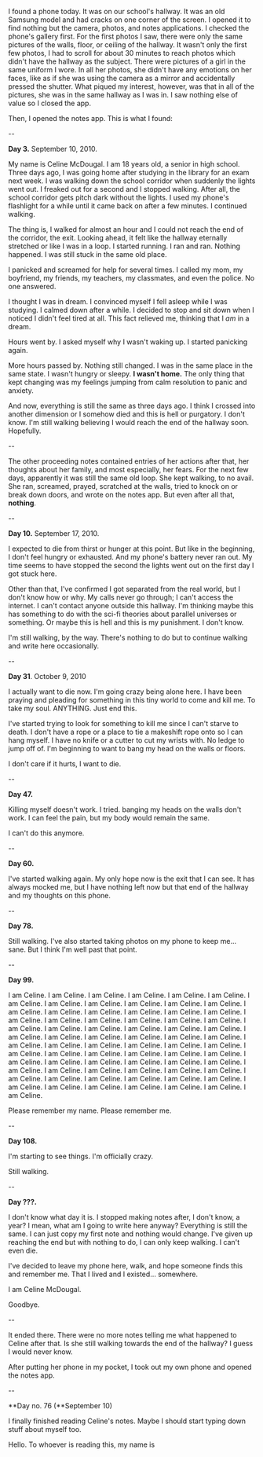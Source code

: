 I found a phone today. It was on our school's hallway. It was an old Samsung model and had cracks on one corner of the screen. I opened it to find nothing but the camera, photos, and notes applications. I checked the phone's gallery first. For the first photos I saw, there were only the same pictures of the walls, floor, or ceiling of the hallway. It wasn't only the first few photos, I had to scroll for about 30 minutes to reach photos which didn't have the hallway as the subject. There were pictures of a girl in the same uniform I wore. In all her photos, she didn't have any emotions on her faces, like as if she was using the camera as a mirror and accidentally pressed the shutter. What piqued my interest, however, was that in all of the pictures, she was in the same hallway as I was in. I saw nothing else of value so I closed the app.

Then, I opened the notes app. This is what I found:

\--

**Day 3.** September 10, 2010.

My name is Celine McDougal. I am 18 years old, a senior in high school. Three days ago, I was going home after studying in the library for an exam next week. I was walking down the school corridor when suddenly the lights went out. I freaked out for a second and I stopped walking. After all, the school corridor gets pitch dark without the lights. I used my phone's flashlight for a while until it came back on after a few minutes. I continued walking.

The thing is, I walked for almost an hour and I could not reach the end of the corridor, the exit. Looking ahead, it felt like the hallway eternally stretched or like I was in a loop. I started running. I ran and ran. Nothing happened. I was still stuck in the same old place.

I panicked and screamed for help for several times. I called my mom, my boyfriend, my friends, my teachers, my classmates, and even the police. No one answered.

I thought I was in dream. I convinced myself I fell asleep while I was studying. I calmed down after a while. I decided to stop and sit down when I noticed I didn't feel tired at all. This fact relieved me, thinking that I *am* in a dream.

Hours went by. I asked myself why I wasn't waking up. I started panicking again.

More hours passed by. Nothing still changed. I was in the same place in the same state. I wasn't hungry or sleepy. **I wasn't home.** The only thing that kept changing was my feelings jumping from calm resolution to panic and anxiety.

And now, everything is still the same as three days ago. I think I crossed into another dimension or I somehow died and this is hell or purgatory. I don't know. I'm still walking believing I would reach the end of the hallway soon. Hopefully.

\--

The other proceeding notes contained entries of her actions after that, her thoughts about her family, and most especially, her fears. For the next few days, apparently it was still the same old loop. She kept walking, to no avail. She ran, screamed, prayed, scratched at the walls, tried to knock on or break down doors, and wrote on the notes app. But even after all that, **nothing**.

\--

**Day 10.** September 17, 2010.

I expected to die from thirst or hunger at this point. But like in the beginning, I don't feel hungry or exhausted. And my phone's battery never ran out. My time seems to have stopped the second the lights went out on the first day I got stuck here.

Other than that, I've confirmed I got separated from the real world, but I don't know how or why. My calls never go through; I can't access the internet. I can't contact anyone outside this hallway. I'm thinking maybe this has something to do with the sci-fi theories about parallel universes or something. Or maybe this is hell and this is my punishment. I don't know.

I'm still walking, by the way. There's nothing to do but to continue walking and write here occasionally.

\--

**Day 31**. October 9, 2010

I actually want to die now. I'm going crazy being alone here. I have been praying and pleading for something in this tiny world to come and kill me. To take my soul. ANYTHING. Just end this.

I've started trying to look for something to kill me since I can't starve to death. I don't have a rope or a place to tie a makeshift rope onto so I can hang myself. I have no knife or a cutter to cut my wrists with. No ledge to jump off of. I'm beginning to want to bang my head on the walls or floors.

I don't care if it hurts, I want to die.

\--

**Day 47.**

Killing myself doesn't work. I tried. banging my heads on the walls don't work. I can feel the pain, but my body would remain the same.

I can't do this anymore.

\--

**Day 60.**

I've started walking again. My only hope now is the exit that I can see. It has always mocked me, but I have nothing left now but that end of the hallway and my thoughts on this phone.

\--

**Day 78.**

Still walking. I've also started taking photos on my phone to keep me... sane. But I think I'm well past that point.

\--

**Day 99.**

I am Celine. I am Celine. I am Celine. I am Celine. I am Celine. I am Celine. I am Celine. I am Celine. I am Celine. I am Celine. I am Celine. I am Celine. I am Celine. I am Celine. I am Celine. I am Celine. I am Celine. I am Celine. I am Celine. I am Celine. I am Celine. I am Celine. I am Celine. I am Celine. I am Celine. I am Celine. I am Celine. I am Celine. I am Celine. I am Celine. I am Celine. I am Celine. I am Celine. I am Celine. I am Celine. I am Celine. I am Celine. I am Celine. I am Celine. I am Celine. I am Celine. I am Celine. I am Celine. I am Celine. I am Celine. I am Celine. I am Celine. I am Celine. I am Celine. I am Celine. I am Celine. I am Celine. I am Celine. I am Celine. I am Celine. I am Celine. I am Celine. I am Celine. I am Celine. I am Celine. I am Celine. I am Celine. I am Celine. I am Celine. I am Celine. I am Celine. I am Celine. I am Celine. I am Celine. I am Celine. I am Celine. I am Celine. I am Celine.

Please remember my name. Please remember me.

\--

**Day 108.**

I'm starting to see things. I'm officially crazy.

Still walking.

\--

**Day ???.**

I don't know what day it is. I stopped making notes after, I don't know, a year? I mean, what am I going to write here anyway? Everything is still the same. I can just copy my first note and nothing would change. I've given up reaching the end but with nothing to do, I can only keep walking. I can't even die.

I've decided to leave my phone here, walk, and hope someone finds this and remember me. That I lived and I existed... somewhere.

I am Celine McDougal.

Goodbye.

\--

It ended there. There were no more notes telling me what happened to Celine after that. Is she still walking towards the end of the hallway? I guess I would never know.

After putting her phone in my pocket, I took out my own phone and opened the notes app.

\--

**Day no. 76 (**September 10)

I finally finished reading Celine's notes. Maybe I should start typing down stuff about myself too.

Hello. To whoever is reading this, my name is